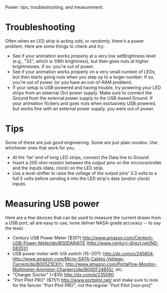 Power: tips, troubleshooting, and measurement.

# Troubleshooting 

Often when an LED strip is acting odd, or randomly, there's a power problem.  Here are some things to check and try:
  * See if your animation works properly at a very low setBrightness level (e.g., "32", which is 1/8th brightness), but then goes nuts at higher brightnesses.  If so: you're out of power.
  * See if your animation works properly on a very small number of LEDs, but then starts going nuts when you step up to a larger number. If so, you're out of power (or you have an out-of-RAM problem).
  * If your setup is USB-powered and having trouble, try powering your LED strips from an external (5v) power supply.  Make sure to connect the Ground from the external power supply to the USB-based Ground.  If your animation flickers and goes nuts when exclusively USB powered, but works fine with an external power supply, you were out of power.

# Tips
Some of these are just good engineering.  Some are just plain voodoo. Use whichever ones that work for you.  
  * At the 'far' end of long LED strips, connect the Data line to Ground.
  * Insert a 200 ohm resistor between the output pins on the microcontroller and the inputs (data, clock) on the LED strip.
  * Use a level-shifter to raise the voltage of the output pins' 3.3 volts to a full 5 volts before sending it into the LED strip's data (and/or clock) inputs.

# Measuring USB power
Here are a few devices that can be used to measure the current drawn from a USB port; all are easy to use, none deliver NASA-grade accuracy -- to say the least.
  * Century USB Power Meter ($30?) http://www.amazon.com/Centech-USB-Power-Meter/dp/B00DAR4ITE (http://www.century-direct.net/N0-08351/)
  * USB power meter with V/A switch ($15-$20?): http://dx.com/p/245604, http://www.amazon.com/Micro-SATA-Cables-Voltage-Current/dp/B005Z1E3IY/,  http://www.amazon.com/PortaPow-Monitor-Multimeter-Ammeter-Chargers/dp/B00DF2485S/, etc.
  * "Charger Doctor" (<$10) http://dx.com/p/235090
  * "Port Pilot PRO" ($75?) http://www.portpilot.net/ and make sure to look for the fancier "Port Pilot PRO", not the regular "Port Pilot [non-pro]"